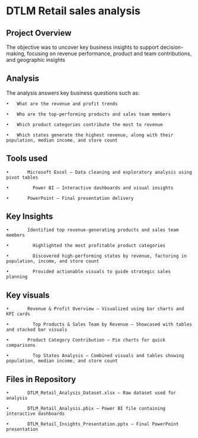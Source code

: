 # DTLM Retail sales analysis
## Project Overview
The objective was to uncover key business insights to support decision-making, focusing on revenue performance, product and team contributions, and geographic insights
## Analysis
The analysis answers key business questions such as:

	•	What are the revenue and profit trends
 
	•	Who are the top-performing products and sales team members

	•	Which product categories contribute the most to revenue
 
	•	Which states generate the highest revenue, along with their population, median income, and store count
 ## Tools used
 
 	•       Microsoft Excel – Data cleaning and exploratory analysis using pivot tables
  
	•	      Power BI – Interactive dashboards and visual insights
 
	•     	PowerPoint – Final presentation delivery
 ## Key Insights
 
 	•       Identified top revenue-generating products and sales team members
  
	•	      Highlighted the most profitable product categories
 
	•	      Discovered high-performing states by revenue, factoring in population, income, and store count
 
	•	      Provided actionable visuals to guide strategic sales planning
 ## Key visuals 
 
 	•       Revenue & Profit Overview – Visualized using bar charts and KPI cards
  
	•	      Top Products & Sales Team by Revenue – Showcased with tables and stacked bar visuals
 
	•      	Product Category Contribution – Pie charts for quick comparisons
 
	•	      Top States Analysis – Combined visuals and tables showing population, median income, and store count
 ## Files in Repository
 
 	•       DTLM_Retail_Analysis_Dataset.xlsx – Raw dataset used for analysis
  
	•       DTLM_Retail_Analysis.pbix – Power BI file containing interactive dashboards
 
	•       DTLM_Retail_Insights_Presentation.pptx – Final PowerPoint presentation



